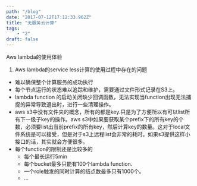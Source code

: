 ```yaml
---
path: "/blog"
date: "2017-07-12T17:12:33.962Z"
title: "无服务云计算"
tags: 
    - "2"
draft: false
---
```


Aws lambda的使用体验


1. Aws lambda的service less计算的使用过程中存在的问题
  - 难以确保整个计算服务的成功执行
  - 每个节点运行的状态难以追踪和维护，需要通过文件形式记录在S3上。
  - lambda function 的启动关闭缺少回调函数，无法实现当function出现无法捕捉的异常导致退出时，进行一些清理操作。
  - aws s3中没有文件夹的概念，所有的都是key.只是为了方便所以有可以list所有下一级子key的操作。aws s3中如果要获取某个prefix下的所有key的个数，必须要list出当前prefix的所有key，然后计算key的数量。这对于local文件系统是可以接受，但是对于s3上远程list会非常的耗时。如果s3提供这样小接口的话，其实就会方便很多。
  - 每个function的限制还是比较多的
    - 每个最长运行5min
    - 每个bucket最多只能有100个lambda function.
    - 一个role触发的同时计算的结点数最多只有1000个。
    - ...
    
  
   